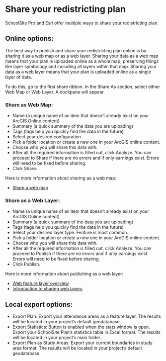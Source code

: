 # Share your redistricting plan

SchoolSite Pro and Esri offer multiple ways to share your redistricting plan.

## Online options: 
The best way to publish and share your redistricting plan online is by sharing it as a web map or as a web layer. Sharing your data as a web map means that your plan is uploaded online as a whole map, preserving things like layer symbology and including all layers within that map. Sharing your data as a web layer means that your plan is uploaded online as a single layer of data. 

To do this, go to the first share ribbon. In the Share As section, select either Web Map or Web Layer. A dockpane will appear.

### Share as Web Map: 
- Name (a unique name of an item that doesn’t already exist on your ArcGIS Online content)
- Summary (a quick summary of the data you are uploading)
- Tags (tags help you quickly find the data in the future)
- Select your desired configuration
- Pick a folder location or create a new one in your ArcGIS online content.
- Choose who you will share this data with.
- After all the required information is filled out, click Analyze. You can proceed to Share if there are no errors and if only earnings exist. Errors will need to be fixed before sharing.
- Click Share. 

Here is more information about sharing as a web map: 
- [Share a web map](https://pro.arcgis.com/en/pro-app/latest/help/sharing/overview/share-a-web-map.htm)

### Share as a Web Layer:
- Name (a unique name of an item that doesn’t already exist on your ArcGIS Online content)
- Summary (a quick summary of the data you are uploading)
- Tags (tags help you quickly find the data in the future)
- Select your desired layer type. Feature is most common.
- Pick a folder location or create a new one in your ArcGIS online content.
- Choose who you will share this data with.
- After all the required information is filled out, click Analyze. You can proceed to Publish if there are no errors and if only earnings exist. Errors will need to be fixed before sharing.
- Click Publish. 

Here is more information about publishing as a web layer:
- [Web feature layer overview](https://pro.arcgis.com/en/pro-app/latest/help/sharing/overview/web-feature-layer.htm)
- [Introduction to sharing web layers](https://pro.arcgis.com/en/pro-app/latest/help/sharing/overview/introduction-to-sharing-web-layers.htm)

## Local export options: 
- Export Plan: Export your attendance areas as a feature layer.  The results will be located in your project’s default geodatabase. 
- Export Statistics: Button is enabled when the stats window is open. Export your SchoolSite Plan’s statistics table in Excel format. The results will be located in your project’s main folder.
- Export Plan as Study Areas: Export your current boundaries in study area format. The results will be located in your project’s default geodatabase. 
